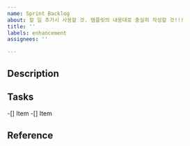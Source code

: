 ```yaml
---
name: Sprint Backlog
about: 할 일 추가시 사용할 것. 템플릿의 내용대로 충실히 작성할 것!!!
title: ''
labels: enhancement
assignees: ''

---
```


## Description

## Tasks

-[] Item
-[] Item

## Reference
